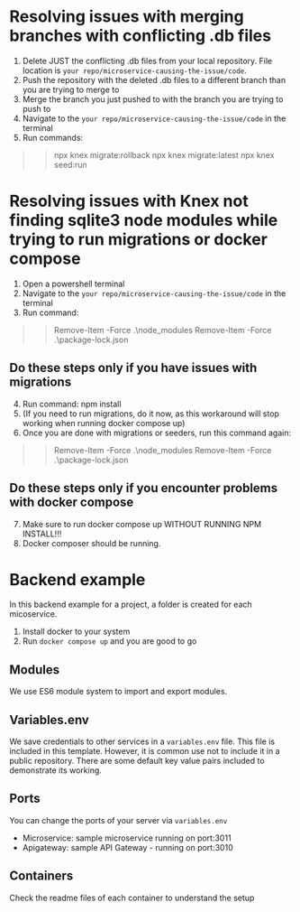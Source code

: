 # Resolving issues with merging branches with conflicting .db files

1. Delete JUST the conflicting .db files from your local repository. File location is `your repo/microservice-causing-the-issue/code`.
2. Push the repository with the deleted .db files to a different branch than you are trying to merge to
3. Merge the branch you just pushed to with the branch you are trying to push to
4. Navigate to the `your repo/microservice-causing-the-issue/code` in the terminal
5. Run commands:
>>   npx knex migrate:rollback
>>   npx knex migrate:latest
>>   npx knex seed:run

# Resolving issues with Knex not finding sqlite3 node modules while trying to run migrations or docker compose

1. Open a powershell terminal
2. Navigate to the `your repo/microservice-causing-the-issue/code` in the terminal
3. Run command: 
>>   Remove-Item -Force .\node_modules
>>   Remove-Item -Force .\package-lock.json

## Do these steps only if you have issues with migrations 
4. Run command: npm install
5. (If you need to run migrations, do it now, as this workaround will stop working when running docker compose up)
6. Once you are done with migrations or seeders, run this command again: 
>>   Remove-Item -Force .\node_modules
>>   Remove-Item -Force .\package-lock.json

## Do these steps only if you encounter problems with docker compose
7. Make sure to run docker compose up WITHOUT RUNNING NPM INSTALL!!!
8. Docker composer should be running.


# Backend example

In this backend example for a project, a folder is created for each micoservice. 

1. Install docker to your system
2. Run `docker compose up` and you are good to go

## Modules

We use ES6 module system to import and export modules.

## Variables.env

We save credentials to other services in a `variables.env` file. This file is included in this template. However, it is common use not to include it in a public repository. There are some default key value pairs included to demonstrate its working.

## Ports

You can change the ports of your server via `variables.env`

- Microservice: sample microservice running on port:3011
- Apigateway: sample API Gateway - running on port:3010

## Containers

Check the readme files of each container to understand the setup
